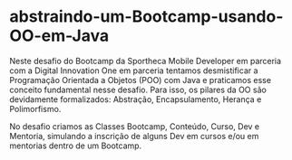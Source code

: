 # abstraindo-um-Bootcamp-usando-OO-em-Java

Neste desafio do Bootcamp da Sportheca Mobile Developer em parceria com a Digital Innovation One em parceria tentamos desmistificar a Programação Orientada a Objetos (POO) com Java e praticamos esse conceito fundamental nesse desafio. Para isso, os pilares da OO são devidamente formalizados: Abstração, Encapsulamento, Herança e Polimorfismo.

No desafio criamos as Classes Bootcamp, Conteúdo, Curso, Dev e Mentoria, simulando a inscrição de alguns Dev em cursos e/ou em mentorias dentro de um Bootcamp.
